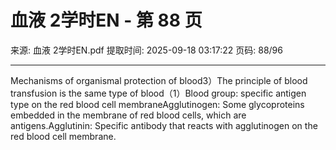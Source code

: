 # 血液 2学时EN - 第 88 页

来源: 血液 2学时EN.pdf
提取时间: 2025-09-18 03:17:22
页码: 88/96

---

Mechanisms of organismal protection of blood3）The principle of blood transfusion is the same type of blood（1）Blood group: specific antigen type on the red blood cell membraneAgglutinogen: Some glycoproteins embedded in the membrane of red blood cells, which are antigens.Agglutinin: Specific antibody that reacts with agglutinogen on the red blood cell membrane.